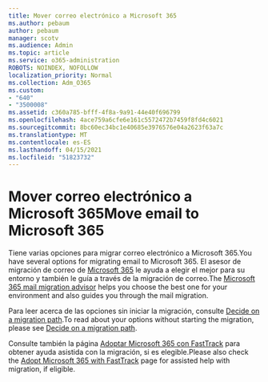 ```yaml
---
title: Mover correo electrónico a Microsoft 365
ms.author: pebaum
author: pebaum
manager: scotv
ms.audience: Admin
ms.topic: article
ms.service: o365-administration
ROBOTS: NOINDEX, NOFOLLOW
localization_priority: Normal
ms.collection: Adm_O365
ms.custom:
- "640"
- "3500008"
ms.assetid: c360a785-bfff-4f8a-9a91-44e40f696799
ms.openlocfilehash: 4ace759a6cfe6e161c5572472b7459f8fd4c6021
ms.sourcegitcommit: 8bc60ec34bc1e40685e3976576e04a2623f63a7c
ms.translationtype: MT
ms.contentlocale: es-ES
ms.lasthandoff: 04/15/2021
ms.locfileid: "51823732"
---
```

# <a name="move-email-to-microsoft-365"></a><span data-ttu-id="19d79-102">Mover correo electrónico a Microsoft 365</span><span class="sxs-lookup"><span data-stu-id="19d79-102">Move email to Microsoft 365</span></span>

<span data-ttu-id="19d79-103">Tiene varias opciones para migrar correo electrónico a Microsoft 365.</span><span class="sxs-lookup"><span data-stu-id="19d79-103">You have several options for migrating email to Microsoft 365.</span></span> <span data-ttu-id="19d79-104">El asesor de migración de correo de [Microsoft 365](https://aka.ms/alchemyinsight-mailmigrationadvisor) le ayuda a elegir el mejor para su entorno y también le guía a través de la migración de correo.</span><span class="sxs-lookup"><span data-stu-id="19d79-104">The [Microsoft 365 mail migration advisor](https://aka.ms/alchemyinsight-mailmigrationadvisor) helps you choose the best one for your environment and also guides you through the mail migration.</span></span>
  
<span data-ttu-id="19d79-105">Para leer acerca de las opciones sin iniciar la migración, consulte [Decide on a migration path](https://docs.microsoft.com/Exchange/mailbox-migration/decide-on-a-migration-path).</span><span class="sxs-lookup"><span data-stu-id="19d79-105">To read about your options without starting the migration, please see [Decide on a migration path](https://docs.microsoft.com/Exchange/mailbox-migration/decide-on-a-migration-path).</span></span>

<span data-ttu-id="19d79-106">Consulte también la página [Adoptar Microsoft 365 con FastTrack](https://www.microsoft.com/fasttrack/microsoft-365/office-365) para obtener ayuda asistida con la migración, si es elegible.</span><span class="sxs-lookup"><span data-stu-id="19d79-106">Please also check the [Adopt Microsoft 365 with FastTrack](https://www.microsoft.com/fasttrack/microsoft-365/office-365) page for assisted help with migration, if eligible.</span></span>
  